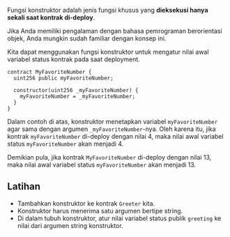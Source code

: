 Fungsi konstruktor adalah jenis fungsi khusus yang **dieksekusi hanya sekali saat kontrak di-deploy**.

Jika Anda memiliki pengalaman dengan bahasa pemrograman berorientasi objek, Anda mungkin sudah familiar dengan konsep ini.

Kita dapat menggunakan fungsi konstruktor untuk mengatur nilai awal variabel status kontrak pada saat deployment.

```sol
contract MyFavoriteNumber {
  uint256 public myFavoriteNumber;

  constructor(uint256 _myFavoriteNumber) {
    myFavoriteNumber = _myFavoriteNumber;
  }
}
```

Dalam contoh di atas, konstruktor menetapkan variabel `myFavoriteNumber` agar sama dengan argumen `_myFavoriteNumber`-nya. Oleh karena itu, jika kontrak `myFavoriteNumber` di-deploy dengan nilai 4, maka nilai awal variabel status `myFavoriteNumber` akan menjadi 4.

Demikian pula, jika kontrak `MyFavoriteNumber` di-deploy dengan nilai 13, maka nilai awal variabel status `myFavoriteNumber` akan menjadi 13.

## Latihan

- Tambahkan konstruktor ke kontrak `Greeter` kita.
- Konstruktor harus menerima satu argumen bertipe string.
- Di dalam tubuh konstruktor, atur nilai variabel status publik `greeting` ke nilai dari argumen string konstruktor.
